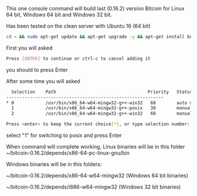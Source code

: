 This one console command will build last (0.16.2) version Bitcoin for Linux 64 bit, Windows 64 bit and Windows 32 bit. 

Has been tested on the clean server with Ubuntu 16 (64 bit)

```bash
cd ~ && sudo apt-get update && apt-get upgrade -y && apt-get install build-essential libtool autotools-dev automake pkg-config libssl-dev libevent-dev bsdmainutils libboost-system-dev libboost-filesystem-dev libboost-chrono-dev libboost-program-options-dev libboost-test-dev libboost-thread-dev -y && apt-get update -y && add-apt-repository ppa:bitcoin/bitcoin && apt-get update -y && apt-get install libdb4.8-dev libdb4.8++-dev libminiupnpc-dev libzmq3-dev libqt5gui5 libqt5core5a libqt5dbus5 qttools5-dev qttools5-dev-tools libprotobuf-dev protobuf-compiler libqrencode-dev g++-mingw-w64-i686 mingw-w64-i686-dev g++-mingw-w64-x86-64 mingw-w64-x86-64-dev curl -y && update-alternatives --config x86_64-w64-mingw32-g++ &&  wget https://github.com/bitcoin/bitcoin/archive/v0.16.2.tar.gz && tar -xvzf v0.16.2.tar.gz && cd bitcoin-0.16.2/depends && make download && make && cd .. && ./autogen.sh && ./configure --enable-glibc-back-compat --prefix=`pwd`/depends/x86_64-pc-linux-gnu LDFLAGS="-static-libstdc++" && make clean && make && make install && cd depends && make HOST=x86_64-w64-mingw32 -j4 && cd .. && ./configure --prefix=`pwd`/depends/x86_64-w64-mingw32 && make clean && make && make install && cd depends && make HOST=i686-w64-mingw32 -j4 && cd .. && ./configure --prefix=`pwd`/depends/i686-w64-mingw32 && make clean && make && make install
```

First you will asked 
```bash
Press [ENTER] to continue or ctrl-c to cancel adding it
```
you should to press Enter

After some time you will asked
```bash
  Selection    Path                                   Priority   Status
------------------------------------------------------------
* 0            /usr/bin/x86_64-w64-mingw32-g++-win32   60        auto mode
  1            /usr/bin/x86_64-w64-mingw32-g++-posix   30        manual mode
  2            /usr/bin/x86_64-w64-mingw32-g++-win32   60        manual mode

Press <enter> to keep the current choice[*], or type selection number:
```
select "1" for switching to posix and press Enter


When command will complete working, Linux binaries will be in this folder ~/bitcoin-0.16.2/depends/x86-64-pc-linux-gnu/bin

Windows binaries will be in this folders: 

~/bitcoin-0.16.2/depends/x86-64-w64-mingw32 (Windows 64 bit binaries)

~/bitcoin-0.16.2/depends/i686-w64-mingw32 (Windows 32 bit binaries)
